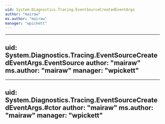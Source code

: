 ```yaml
---
uid: System.Diagnostics.Tracing.EventSourceCreatedEventArgs
author: "mairaw"
ms.author: "mairaw"
manager: "wpickett"
---
```


---
uid: System.Diagnostics.Tracing.EventSourceCreatedEventArgs.EventSource
author: "mairaw"
ms.author: "mairaw"
manager: "wpickett"
---

---
uid: System.Diagnostics.Tracing.EventSourceCreatedEventArgs.#ctor
author: "mairaw"
ms.author: "mairaw"
manager: "wpickett"
---
